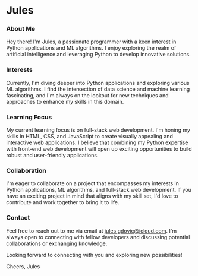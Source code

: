 # Jules

### About Me 
Hey there! I'm Jules, a passionate programmer with a keen interest in Python applications and ML algorithms. I enjoy exploring the realm of artificial intelligence and leveraging Python to develop innovative solutions.

### Interests
Currently, I'm diving deeper into Python applications and exploring various ML algorithms. I find the intersection of data science and machine learning fascinating, and I'm always on the lookout for new techniques and approaches to enhance my skills in this domain.

### Learning Focus
My current learning focus is on full-stack web development. I'm honing my skills in HTML, CSS, and JavaScript to create visually appealing and interactive web applications. I believe that combining my Python expertise with front-end web development will open up exciting opportunities to build robust and user-friendly applications.

### Collaboration
I'm eager to collaborate on a project that encompasses my interests in Python applications, ML algorithms, and full-stack web development. If you have an exciting project in mind that aligns with my skill set, I'd love to contribute and work together to bring it to life.

### Contact
Feel free to reach out to me via email at jules.gdovic@icloud.com. I'm always open to connecting with fellow developers and discussing potential collaborations or exchanging knowledge.

Looking forward to connecting with you and exploring new possibilities!

Cheers,
Jules
